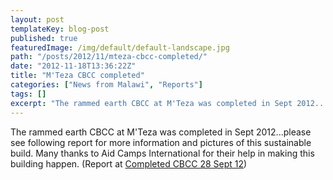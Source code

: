 ```yaml
---
layout: post
templateKey: blog-post
published: true
featuredImage: /img/default/default-landscape.jpg
path: "/posts/2012/11/mteza-cbcc-completed/"
date: "2012-11-18T13:36:22Z"
title: "M'Teza CBCC completed"
categories: ["News from Malawi", "Reports"]
tags: []
excerpt: "The rammed earth CBCC at M'Teza was completed in Sept 2012...please see following report for more i..."
---
```


The rammed earth CBCC at M'Teza was completed in Sept 2012...please see following report for more information and pictures of this sustainable build. Many thanks to Aid Camps International for their help in making this building happen. (Report at [Completed CBCC 28 Sept 12](https://f000.backblazeb2.com/file/avm-wp-uploads/2012/11/completed-CBCC-28.09.12.docx))
